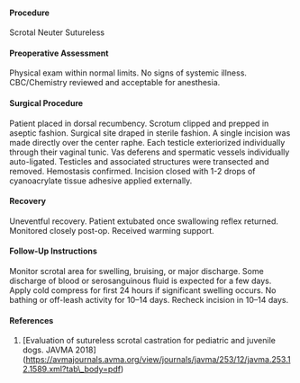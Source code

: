 #### Procedure

Scrotal Neuter Sutureless



#### Preoperative Assessment

Physical exam within normal limits. No signs of systemic illness. CBC/Chemistry reviewed and acceptable for anesthesia.



#### Surgical Procedure

Patient placed in dorsal recumbency. Scrotum clipped and prepped in aseptic fashion. Surgical site draped in sterile fashion. A single incision was made directly over the center raphe. Each testicle exteriorized individually through their vaginal tunic. Vas deferens and spermatic vessels individually auto-ligated.  Testicles and associated structures were transected and removed. Hemostasis confirmed.  Incision closed with 1-2 drops of cyanoacrylate tissue adhesive applied externally.



#### Recovery

Uneventful recovery. Patient extubated once swallowing reflex returned. Monitored closely post-op. Received warming support.



#### Follow-Up Instructions

Monitor scrotal area for swelling, bruising, or major discharge. Some discharge of blood or serosanguinous fluid is expected for a few days. Apply cold compress for first 24 hours if significant swelling occurs. No bathing or off-leash activity for 10–14 days. Recheck incision in 10–14 days.



#### References



1. \[Evaluation of sutureless scrotal castration for pediatric and juvenile dogs.  JAVMA 2018](https://avmajournals.avma.org/view/journals/javma/253/12/javma.253.12.1589.xml?tab\_body=pdf)
